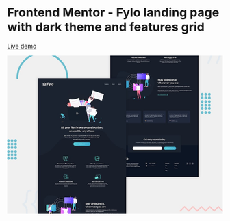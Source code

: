 # Frontend Mentor - Fylo landing page with dark theme and features grid

[Live demo](https://ahmed-soultan.github.io/Frontend-mentor-challenges/fylo-dark-theme-landing-page/)

![Design preview for the Fylo landing page with dark theme and features grid challenge](./design/desktop-preview.jpg)
